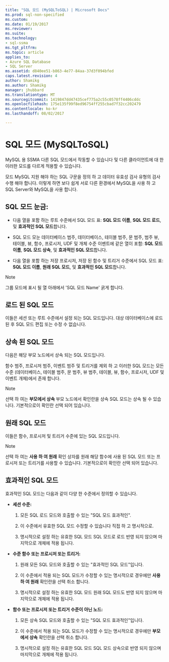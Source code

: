 ```yaml
---
title: "SQL 모드 (MySQLToSQL) | Microsoft Docs"
ms.prod: sql-non-specified
ms.custom: 
ms.date: 01/19/2017
ms.reviewer: 
ms.suite: 
ms.technology:
- sql-ssma
ms.tgt_pltfrm: 
ms.topic: article
applies_to:
- Azure SQL Database
- SQL Server
ms.assetid: d840ee51-b863-4e77-84aa-37d3f094bfed
caps.latest.revision: 4
author: Shamikg
ms.author: Shamikg
manager: jhubbard
ms.translationtype: MT
ms.sourcegitcommit: 1419847dd47435cef775a2c55c0578ff4406cddc
ms.openlocfilehash: 175e135f99f8ed96754ff255cbad7f32cc202479
ms.contentlocale: ko-kr
ms.lasthandoff: 08/02/2017

---
```

# <a name="sql-modes-mysqltosql"></a>SQL 모드 (MySQLToSQL)
MySQL 용 SSMA 다른 SQL 모드에서 작동할 수 있습니다 및 다른 클라이언트에 대 한 이러한 모드를 다르게 적용할 수 있습니다.  
  
모드 MySQL 지원 해야 하는 SQL 구문을 정의 하 고 데이터 유효성 검사 유형의 검사 수행 해야 합니다. 이렇게 하면 보다 쉽게 서로 다른 환경에서 MySQL을 사용 하 고 SQL Server와 MySQL을 사용 합니다.  
  
## <a name="sql-modes-grid"></a>SQL 모드 눈금:  
  
-   다음 열을 포함 하는 루트 수준에서 SQL 모드 표: **SQL 모드 이름**, **SQL 모드 로드**, 및 **효과적인 SQL 모드**합니다.  
  
-   SQL 모드 모눈 데이터베이스 범주, 데이터베이스, 테이블 범주, 문 범주, 범주 뷰, 테이블, 뷰, 함수, 프로시저, UDF 및 개체 수준 이벤트에 같은 열이 포함: **SQL 모드 이름**, **SQL 모드 상속**, 및 **효과적인 SQL 모드**합니다.  
  
-   다음 열을 포함 하는 저장 프로시저, 저장 된 함수 및 트리거 수준에서 SQL 모드 표: **SQL 모드 이름**, **원래 SQL 모드**, 및 **효과적인 SQL 모드**합니다.  
  
> [!NOTE]  
> 그룹 모드에 표시 될 열 아래에서 'SQL 모드 Name' 굵게 합니다.  
  
## <a name="loaded-sql-modes"></a>로드 된 SQL 모드  
이들은 세션 또는 루트 수준에서 설정 되는 SQL 모드입니다. 대상 데이터베이스에 로드 된 후 SQL 모드 편집 또는 수정 수 없습니다.  
  
## <a name="inherited-sql-modes"></a>상속 된 SQL 모드  
다음은 해당 부모 노드에서 상속 되는 SQL 모드입니다.  
  
함수 범주, 프로시저 범주, 이벤트 범주 및 트리거를 제외 하 고 이러한 SQL 모드는 모든 수준 (데이터베이스, 테이블 범주, 문 범주, 뷰 범주, 테이블, 뷰, 함수, 프로시저, UDF 및 이벤트 개체)에서 존재 합니다.  
  
> [!NOTE]  
> 선택 하 여는 **부모에서 상속** 부모 노드에서 확인란을 상속 SQL 모드는 상속 될 수 있습니다. 기본적으로이 확인란 선택 되어 있습니다.  
  
## <a name="original-sql-modes"></a>원래 SQL 모드  
이들은 함수, 프로시저 및 트리거 수준에 있는 SQL 모드입니다.  
  
> [!NOTE]  
> 선택 하 여는 **사용 하 여 원래** 확인 상자를 원래 해당 함수에 사용 된 SQL 모드 또는 프로시저 또는 트리거를 사용할 수 있습니다. 기본적으로이 확인란 선택 되어 있습니다.  
  
## <a name="effective-sql-modes"></a>효과적인 SQL 모드  
효과적인 SQL 모드는 다음과 같이 다양 한 수준에서 정의할 수 있습니다.  
  
-   **세션 수준:**  
  
    1.  모든 SQL 로드 모드와 호출할 수 있는 "SQL 모드 효과적인".  
  
    2.  이 수준에서 유효한 SQL 모드 수정할 수 있습니다 직접 하 고 명시적으로.  
  
    3.  명시적으로 설정 하는 유효한 SQL 모드 SQL 모드로 로드 반영 되지 않으며 마지막으로 개체에 적용 됩니다.  
  
-   **수준 함수 또는 프로시저 또는 트리거:**  
  
    1.  원래 모든 SQL 모드와 호출할 수 있는 "효과적인 SQL 모드"입니다.  
  
    2.  이 수준에서 적용 되는 SQL 모드가 수정할 수 있는 명시적으로 경우에만 **사용 하 여 원래** 확인란을 선택 취소 합니다.  
  
    3.  명시적으로 설정 하는 유효한 SQL 모드 원래 SQL 모드도 반영 되지 않으며 마지막으로 개체에 적용 됩니다.  
  
-   **함수 또는 프로시저 또는 트리거 수준이 아닌 노드:**  
  
    1.  모든 상속 SQL 모드와 호출할 수 있는 "SQL 모드 효과적인"입니다.  
  
    2.  이 수준에서 적용 되는 SQL 모드가 수정할 수 있는 명시적으로 경우에만 **부모에서 상속** 확인란을 선택 취소 합니다.  
  
    3.  명시적으로 설정 하는 유효한 SQL 모드 SQL 모드 상속으로 반영 되지 않으며 마지막으로 개체에 적용 됩니다.  
  

